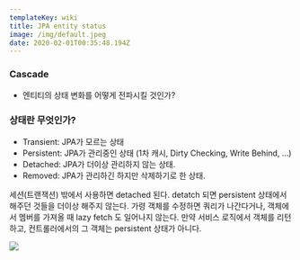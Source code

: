 ```yaml
---
templateKey: wiki
title: JPA entity status
image: /img/default.jpeg
date: 2020-02-01T00:35:48.194Z
---
```

### Cascade

* 엔티티의 상태 변화를 어떻게 전파시킬 것인가?

### 상태란 무엇인가?

* Transient: JPA가 모르는 상태
* Persistent: JPA가 관리중인 상태 (1차 캐시, Dirty Checking, Write Behind, ...)
* Detached: JPA가 더이상 관리하지 않는 상태.
* Removed: JPA가 관리하긴 하지만 삭제하기로 한 상태.

세션(트랜잭션) 밖에서 사용하면 detached 된다. detatch 되면 persistent 상태에서 해주던 것들을 더이상 해주지 않는다. 가령 객체를 수정하면 쿼리가 나간다거나, 객체에서 멤버를 가져올 때 lazy fetch 도 일어나지 않는다. 만약 서비스 로직에서 객체를 리턴하고, 컨트롤러에서의 그 객체는 persistent 상태가 아니다.



![](/static/entity-status.png)
